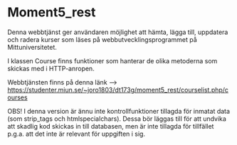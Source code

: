 # Moment5_rest
Denna webbtjänst ger användaren möjlighet att hämta, lägga till, uppdatera och radera kurser som läses på webbutvecklingsprogrammet på Mittuniversitetet.

I klassen Course finns funktioner som hanterar de olika metoderna som skickas med i HTTP-anropen.

Webbtjänsten finns på denna länk --> https://studenter.miun.se/~joro1803/dt173g/moment5_rest/courselist.php/courses 

OBS! I denna version är ännu inte kontrollfunktioner tillagda för inmatat data (som strip_tags och htmlspecialchars). 
Dessa bör läggas till för att undvika att skadlig kod skickas in till databasen, men är inte tillagda för tillfället p.g.a.
att det inte är relevant för uppgiften i sig.
